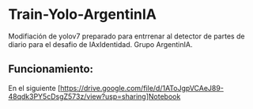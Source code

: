 # Train-Yolo-ArgentinIA
Modifiación de yolov7 preparado para entrrenar al detector de partes de diario para el desafio de IAxIdentidad. Grupo ArgentinIA.

## Funcionamiento:

En el siguiente [https://drive.google.com/file/d/1AToJgpVCAeJ89-48qdk3PY5cDsgZ573z/view?usp=sharing]Notebook

